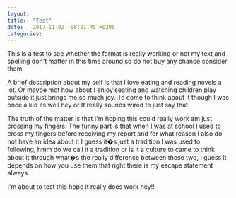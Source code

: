 ```yaml
---
layout: 
title:  "Test"
date:   2017-11-02 -08:21:45 +0200
categories: 
---
```

This is a test to see whether the format is really working or not my text and spelling don't matter in this time around so do not buy any chance consider them

A brief description about my self is that I love eating and reading novels a lot. Or maybe mot how about I enjoy seating and watching children play outside it just brings me so much joy.
To come to think about it though I was once a kid as well hey or It really sounds wired to just say that.

The truth of the matter is that I'm hoping this could really work am just crossing my fingers. The funny part is that when I was at school I used to cross my fingers before receiving my report and for what reason I also do not have an idea about it I guess it�s just a tradition I was used to following, hmm do we call it a tradition or is it a culture to came to think about it through what�s the really difference between those two, I guess it depends on how you use them that right there is my escape statement always.



I'm about to test this hope it really does work hey!!

